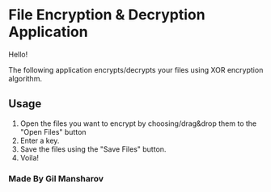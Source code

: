 # File Encryption & Decryption Application

Hello!

The following application encrypts/decrypts your files using XOR encryption algorithm.

## Usage

   1. Open the files you want to encrypt by choosing/drag&drop them to the "Open Files" button
   2. Enter a key.
   3. Save the files using the "Save Files" button.
   4. Voila!

### Made By Gil Mansharov
